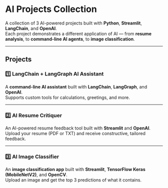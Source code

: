 # AI Projects Collection

A collection of 3 AI-powered projects built with **Python**, **Streamlit**, **LangChain**, and **OpenAI**.  
Each project demonstrates a different application of AI — from **resume analysis**, to **command-line AI agents**, to **image classification**.

---

## Projects

### 1️⃣ LangChain + LangGraph AI Assistant

A **command-line AI assistant** built with **LangChain**, **LangGraph**, and **OpenAI**.  
Supports custom tools for calculations, greetings, and more.

---

### 2️⃣ AI Resume Critiquer

An AI-powered resume feedback tool built with **Streamlit** and **OpenAI**.  
Upload your resume (PDF or TXT) and receive constructive, tailored feedback.

---

### 3️⃣ AI Image Classifier

An **image classification app** built with **Streamlit**, **TensorFlow Keras (MobileNetV2)**, and **OpenCV**.  
Upload an image and get the top 3 predictions of what it contains.

